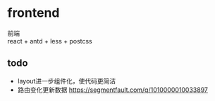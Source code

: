 # frontend
前端       
react + antd + less + postcss           

## todo     
- layout进一步组件化，使代码更简洁
- 路由变化更新数据
    https://segmentfault.com/q/1010000010033897
    